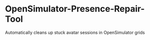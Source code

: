 # OpenSimulator-Presence-Repair-Tool
Automatically cleans up stuck avatar sessions in OpenSimulator grids
